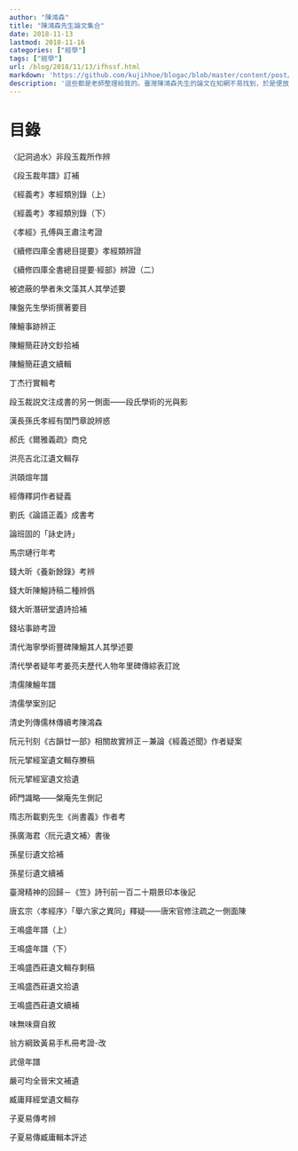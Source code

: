 ```yaml
---
author: "陳鴻森"
title: "陳鴻森先生論文集合"
date: 2018-11-13
lastmod: 2018-11-16
categories: ["經學"]
tags: ["經學"]
url: /blog/2018/11/13/ifhssf.html
markdown: 'https://github.com/kujihhoe/blogac/blob/master/content/post/2018-11-13-ifhssf.md'
description: '這些都是老師整理給我的。臺灣陳鴻森先生的論文在知網不易找到，於是便放上來。大部分都是在數據庫上可以找到的，且都是學術論文。<a href="https://pan.baidu.com/s/1yrZB2DSMGR07h9m3J45vFw" target="_blank">點此下載</a>（百度網盤）。'
---
```


# 目錄

〈記洞過水〉非段玉裁所作辨

《段玉裁年譜》訂補

《經義考》孝經類別錄（上）

《經義考》孝經類別錄（下）

《孝經》孔傅與王肅注考證

《續修四庫全書總目提要》孝經類辨證

《續修四庫全書總目提要·經部》辨證（二）

被遮蔽的學者朱文藻其人其學述要

陳盤先生學術撰著要目

陳鱣事跡辨正

陳鱣簡莊詩文鈔拾補

陳鱣簡莊遺文續輯

丁杰行實輯考

段玉裁説文注成書的另一側面——段氏學術的光與影

漢長孫氏孝經有閨門章說辨惑

郝氏《爾雅義疏》商兌

洪亮吉北江遺文輯存

洪頤煊年譜

經傳釋詞作者疑義

劉氏《論語正義》成書考

論班固的「詠史詩」

馬宗璉行年考

錢大昕《養新餘錄》考辨

錢大昕陳鱣詩稿二種辨僞

錢大昕潛研堂遺詩拾補

錢坫事跡考證

清代海寧學術豐碑陳鱣其人其學述要

清代學者疑年考姜亮夫歷代人物年里碑傳綜表訂訛

清儒陳鱣年譜

清儒學案別記

清史列傳儒林傳續考陳鴻森

阮元刊刻《古韻廿一部》相關故實辨正－兼論《經義述聞》作者疑案

阮元揅經室遺文輯存賸稿

阮元揅經室遺文拾遺

師門識略——槃庵先生側記

隋志所載劉先生《尚書義》作者考

孫廣海君〈阮元遺文補〉書後

孫星衍遺文拾補

孫星衍遺文續補

臺灣精神的回歸－《笠》詩刊前一百二十期景印本後記

唐玄宗〈孝經序〉「舉六家之異同」釋疑——唐宋官修注疏之一側面陳

王鳴盛年譜（上）

王鳴盛年譜（下）

王鳴盛西莊遺文輯存剩稿

王鳴盛西莊遺文拾遺

王鳴盛西莊遺文續補

味無味齋自敘

翁方綱致黃易手札冊考證-改

武億年譜

嚴可均全晉宋文補遺

臧庸拜經堂遺文輯存

子夏易傳考辨

子夏易傳臧庸輯本評述
